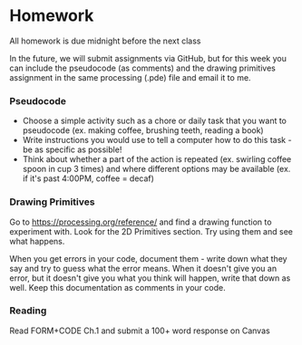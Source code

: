 # Homework
All homework is due midnight before the next class

In the future, we will submit assignments via GitHub, but for this week you can include the pseudocode (as comments) and the drawing primitives assignment in the same processing (.pde) file and email it to me.

### Pseudocode
- Choose a simple activity such as a chore or daily task that you want to pseudocode (ex. making coffee, brushing teeth, reading a book)
- Write instructions you would use to tell a computer how to do this task - be as specific as possible!
- Think about whether a part of the action is repeated (ex. swirling coffee spoon in cup 3 times) and where different options may be available (ex. if it's past 4:00PM, coffee = decaf)

### Drawing Primitives
Go to https://processing.org/reference/ and find a drawing function to experiment with. Look for the 2D Primitives section. Try using them and see what happens.

When you get errors in your code, document them - write down what they say and try to guess what the error means. When it doesn't give you an error, but it doesn't give you what you think will happen, write that down as well. Keep this documentation as comments in your code.

### Reading
Read FORM+CODE Ch.1 and submit a 100+ word response on Canvas
